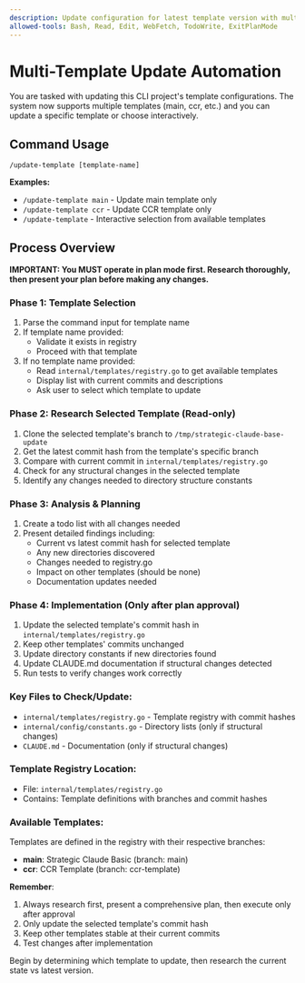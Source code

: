 ```yaml
---
description: Update configuration for latest template version with multi-template support
allowed-tools: Bash, Read, Edit, WebFetch, TodoWrite, ExitPlanMode
---
```


# Multi-Template Update Automation

You are tasked with updating this CLI project's template configurations. The system now supports multiple templates (main, ccr, etc.) and you can update a specific template or choose interactively.

## Command Usage

```
/update-template [template-name]
```

**Examples:**
- `/update-template main` - Update main template only
- `/update-template ccr` - Update CCR template only
- `/update-template` - Interactive selection from available templates

## Process Overview

**IMPORTANT: You MUST operate in plan mode first. Research thoroughly, then present your plan before making any changes.**

### Phase 1: Template Selection
1. Parse the command input for template name
2. If template name provided:
   - Validate it exists in registry
   - Proceed with that template
3. If no template name provided:
   - Read `internal/templates/registry.go` to get available templates
   - Display list with current commits and descriptions
   - Ask user to select which template to update

### Phase 2: Research Selected Template (Read-only)
1. Clone the selected template's branch to `/tmp/strategic-claude-base-update`
2. Get the latest commit hash from the template's specific branch
3. Compare with current commit in `internal/templates/registry.go`
4. Check for any structural changes in the selected template
5. Identify any changes needed to directory structure constants

### Phase 3: Analysis & Planning
1. Create a todo list with all changes needed
2. Present detailed findings including:
   - Current vs latest commit hash for selected template
   - Any new directories discovered
   - Changes needed to registry.go
   - Impact on other templates (should be none)
   - Documentation updates needed

### Phase 4: Implementation (Only after plan approval)
1. Update the selected template's commit hash in `internal/templates/registry.go`
2. Keep other templates' commits unchanged
3. Update directory constants if new directories found
4. Update CLAUDE.md documentation if structural changes detected
5. Run tests to verify changes work correctly

### Key Files to Check/Update:
- `internal/templates/registry.go` - Template registry with commit hashes
- `internal/config/constants.go` - Directory lists (only if structural changes)
- `CLAUDE.md` - Documentation (only if structural changes)

### Template Registry Location:
- File: `internal/templates/registry.go`
- Contains: Template definitions with branches and commit hashes

### Available Templates:
Templates are defined in the registry with their respective branches:
- **main**: Strategic Claude Basic (branch: main)
- **ccr**: CCR Template (branch: ccr-template)

**Remember**:
1. Always research first, present a comprehensive plan, then execute only after approval
2. Only update the selected template's commit hash
3. Keep other templates stable at their current commits
4. Test changes after implementation

Begin by determining which template to update, then research the current state vs latest version.
